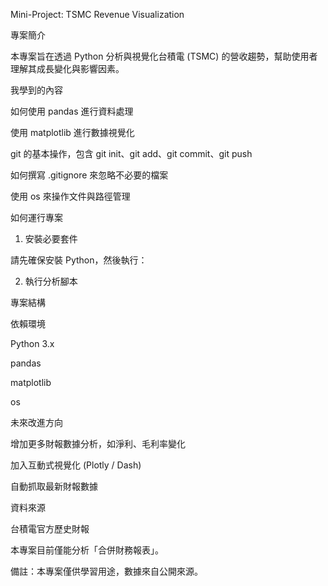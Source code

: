 Mini-Project: TSMC Revenue Visualization

專案簡介

本專案旨在透過 Python 分析與視覺化台積電 (TSMC) 的營收趨勢，幫助使用者理解其成長變化與影響因素。

我學到的內容

如何使用 pandas 進行資料處理

使用 matplotlib 進行數據視覺化

git 的基本操作，包含 git init、git add、git commit、git push

如何撰寫 .gitignore 來忽略不必要的檔案

使用 os 來操作文件與路徑管理

如何運行專案

1. 安裝必要套件

請先確保安裝 Python，然後執行：

2. 執行分析腳本

專案結構

依賴環境

Python 3.x

pandas

matplotlib

os

未來改進方向

增加更多財報數據分析，如淨利、毛利率變化

加入互動式視覺化 (Plotly / Dash)

自動抓取最新財報數據

資料來源

台積電官方歷史財報

本專案目前僅能分析「合併財務報表」。

備註：本專案僅供學習用途，數據來自公開來源。